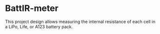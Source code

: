 # BattIR-meter
This project design allows measuring the internal resistance of each cell in a LiPo, Life, or A123 battery pack.
